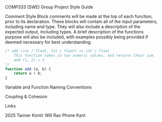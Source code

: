 COMP333 (SWE) Group Project Style Guide

Comment Style
Block comments will be made at the top of each function, prior to its declaration. These blocks will contain all of the input parameters, including name and type. They will also include a description of the expected output, including types. A brief description of the functions purpose will also be included, with examples possibly being provided if deemed necessary for best understanding. 
```js
/* add (int / float, int / float) => int / float
    This function takes in two numeric values, and returns their sum.
    add (1, 2) = 3
*/
function add (a, b) {
    return a + b;
}
```

Variable and Function Naming Conventions

Coupling & Cohesion

Links





2025
Tanner Kontir
Will Rao
Phone Kant